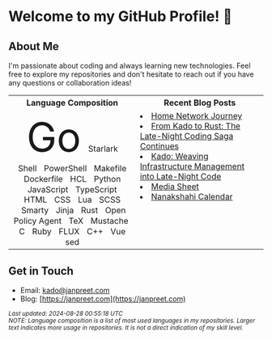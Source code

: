 # Welcome to my GitHub Profile! 👋

## About Me
I'm passionate about coding and always learning new technologies. Feel free to explore my repositories and don't hesitate to reach out if you have any questions or collaboration ideas!

<table  markdown="1">
<tr>
<th>Language Composition</th>
<th>Recent Blog Posts</th>
</tr>
<td valign="top" width="50%" markdown="1">
<div style="text-align: center; line-height: 1.3;"> <span style="font-size: 5em; margin: 0 5px;">Go</span> <span style="font-size: 1em; margin: 0 5px;">Starlark</span> <span style="font-size: 1em; margin: 0 5px;">Shell</span> <span style="font-size: 1em; margin: 0 5px;">PowerShell</span> <span style="font-size: 1em; margin: 0 5px;">Makefile</span> <span style="font-size: 1em; margin: 0 5px;">Dockerfile</span> <span style="font-size: 1em; margin: 0 5px;">HCL</span> <span style="font-size: 1em; margin: 0 5px;">Python</span> <span style="font-size: 1em; margin: 0 5px;">JavaScript</span> <span style="font-size: 1em; margin: 0 5px;">TypeScript</span> <span style="font-size: 1em; margin: 0 5px;">HTML</span> <span style="font-size: 1em; margin: 0 5px;">CSS</span> <span style="font-size: 1em; margin: 0 5px;">Lua</span> <span style="font-size: 1em; margin: 0 5px;">SCSS</span> <span style="font-size: 1em; margin: 0 5px;">Smarty</span> <span style="font-size: 1em; margin: 0 5px;">Jinja</span> <span style="font-size: 1em; margin: 0 5px;">Rust</span> <span style="font-size: 1em; margin: 0 5px;">Open Policy Agent</span> <span style="font-size: 1em; margin: 0 5px;">TeX</span> <span style="font-size: 1em; margin: 0 5px;">Mustache</span> <span style="font-size: 1em; margin: 0 5px;">C</span> <span style="font-size: 1em; margin: 0 5px;">Ruby</span> <span style="font-size: 1em; margin: 0 5px;">FLUX</span> <span style="font-size: 1em; margin: 0 5px;">C++</span> <span style="font-size: 1em; margin: 0 5px;">Vue</span> <span style="font-size: 1em; margin: 0 5px;">sed</span> </div>
</td>
<td valign="top" width="50%" markdown="1">
<li><a href="https://janpreet.com/home-network">Home Network Journey</a></li>
<li><a href="https://janpreet.com/rust-badge-generator">From Kado to Rust: The Late-Night Coding Saga Continues</a></li>
<li><a href="https://janpreet.com/kado-story">Kado: Weaving Infrastructure Management into Late-Night Code</a></li>
<li><a href="https://janpreet.com/media-sheet">Media Sheet</a></li>
<li><a href="https://janpreet.com/nanakshahi-calendar">Nanakshahi Calendar</a></li>
</td>
</table>

## Get in Touch
- Email: [kado@janpreet.com](mailto:kado@janpreet.com)
- Blog: [https://janpreet.com](https://janpreet.com)

<small><i>Last updated: 2024-08-28 00:55:18 UTC</i></small><br />
<small><i>NOTE: Language composition is a list of most used languages in my repositories. Larger text indicates more usage in repositories. It is not a direct indication of my skill level.</i></small>